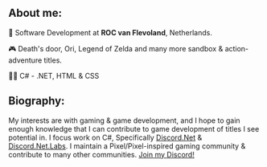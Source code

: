 ## About me:

🏫 Software Development at **ROC van Flevoland**, Netherlands.

🎮 Death's door, Ori, Legend of Zelda and many more sandbox & action-adventure titles.

👨‍💻 C# - .NET, HTML & CSS

## Biography:

My interests are with gaming & game development, and I hope to gain enough knowledge that I can contribute to game development of titles I see potential in. I focus work on C#, Specifically [Discord.Net](https://github.com/discord-net/Discord.Net) & [Discord.Net.Labs](https://github.com/Discord-Net-Labs/Discord.Net-Labs). I maintain a Pixel/Pixel-inspired gaming community & contribute to many other communities. [Join my Discord!](https://pixelgalactic.com/discord)
